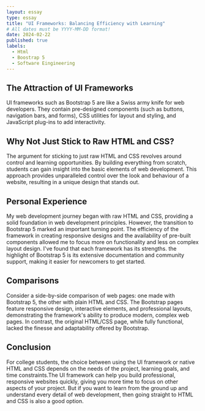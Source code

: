 ```yaml
---
layout: essay
type: essay
title: "UI Frameworks: Balancing Efficiency with Learning"
# All dates must be YYYY-MM-DD format!
date: 2024-02-22
published: true
labels:
  - Html
  - Boostrap 5
  - Software Eingineering
---
```


## The Attraction of UI Frameworks
UI frameworks such as Bootstrap 5 are like a Swiss army knife for web developers. They contain pre-designed components (such as buttons, navigation bars, and forms), CSS utilities for layout and styling, and JavaScript plug-ins to add interactivity.

## Why Not Just Stick to Raw HTML and CSS?
The argument for sticking to just raw HTML and CSS revolves around control and learning opportunities. By building everything from scratch, students can gain insight into the basic elements of web development. This approach provides unparalleled control over the look and behaviour of a website, resulting in a unique design that stands out.

## Personal Experience
My web development journey began with raw HTML and CSS, providing a solid foundation in web development principles. However, the transition to Bootstrap 5 marked an important turning point. The efficiency of the framework in creating responsive designs and the availability of pre-built components allowed me to focus more on functionality and less on complex layout design. I've found that each framework has its strengths. the highlight of Bootstrap 5 is its extensive documentation and community support, making it easier for newcomers to get started.

## Comparisons
Consider a side-by-side comparison of web pages: one made with Bootstrap 5, the other with plain HTML and CSS. The Bootstrap pages feature responsive design, interactive elements, and professional layouts, demonstrating the framework's ability to produce modern, complex web pages. In contrast, the original HTML/CSS page, while fully functional, lacked the finesse and adaptability offered by Bootstrap.

## Conclusion
For college students, the choice between using the UI framework or native HTML and CSS depends on the needs of the project, learning goals, and time constraints.The UI framework can help you build professional, responsive websites quickly, giving you more time to focus on other aspects of your project. But if you want to learn from the ground up and understand every detail of web development, then going straight to HTML and CSS is also a good option.
